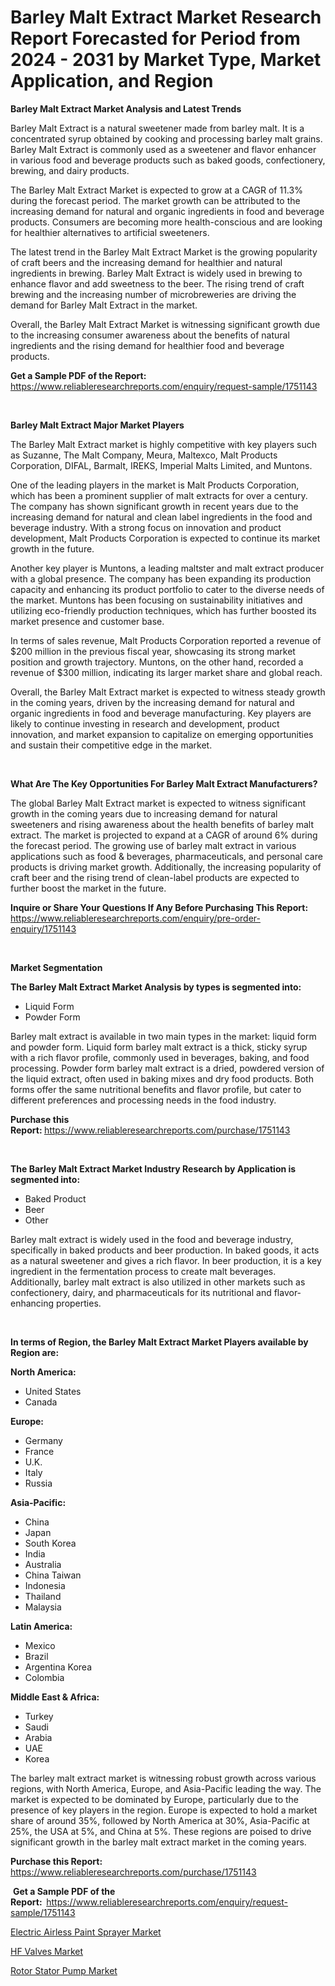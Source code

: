 <p><h1>Barley Malt Extract Market Research Report Forecasted for Period from 2024 -  2031 by Market Type, Market Application, and Region</h1></p><p><strong>Barley Malt Extract Market Analysis and Latest Trends</strong></p>
<p><p>Barley Malt Extract is a natural sweetener made from barley malt. It is a concentrated syrup obtained by cooking and processing barley malt grains. Barley Malt Extract is commonly used as a sweetener and flavor enhancer in various food and beverage products such as baked goods, confectionery, brewing, and dairy products.</p><p>The Barley Malt Extract Market is expected to grow at a CAGR of 11.3% during the forecast period. The market growth can be attributed to the increasing demand for natural and organic ingredients in food and beverage products. Consumers are becoming more health-conscious and are looking for healthier alternatives to artificial sweeteners.</p><p>The latest trend in the Barley Malt Extract Market is the growing popularity of craft beers and the increasing demand for healthier and natural ingredients in brewing. Barley Malt Extract is widely used in brewing to enhance flavor and add sweetness to the beer. The rising trend of craft brewing and the increasing number of microbreweries are driving the demand for Barley Malt Extract in the market.</p><p>Overall, the Barley Malt Extract Market is witnessing significant growth due to the increasing consumer awareness about the benefits of natural ingredients and the rising demand for healthier food and beverage products.</p></p>
<p><strong>Get a Sample PDF of the Report:&nbsp;</strong> <a href="https://www.reliableresearchreports.com/enquiry/request-sample/1751143">https://www.reliableresearchreports.com/enquiry/request-sample/1751143</a></p>
<p>&nbsp;</p>
<p><strong>Barley Malt Extract Major Market Players</strong></p>
<p><p>The Barley Malt Extract market is highly competitive with key players such as Suzanne, The Malt Company, Meura, Maltexco, Malt Products Corporation, DIFAL, Barmalt, IREKS, Imperial Malts Limited, and Muntons. </p><p>One of the leading players in the market is Malt Products Corporation, which has been a prominent supplier of malt extracts for over a century. The company has shown significant growth in recent years due to the increasing demand for natural and clean label ingredients in the food and beverage industry. With a strong focus on innovation and product development, Malt Products Corporation is expected to continue its market growth in the future.</p><p>Another key player is Muntons, a leading maltster and malt extract producer with a global presence. The company has been expanding its production capacity and enhancing its product portfolio to cater to the diverse needs of the market. Muntons has been focusing on sustainability initiatives and utilizing eco-friendly production techniques, which has further boosted its market presence and customer base.</p><p>In terms of sales revenue, Malt Products Corporation reported a revenue of $200 million in the previous fiscal year, showcasing its strong market position and growth trajectory. Muntons, on the other hand, recorded a revenue of $300 million, indicating its larger market share and global reach.</p><p>Overall, the Barley Malt Extract market is expected to witness steady growth in the coming years, driven by the increasing demand for natural and organic ingredients in food and beverage manufacturing. Key players are likely to continue investing in research and development, product innovation, and market expansion to capitalize on emerging opportunities and sustain their competitive edge in the market.</p></p>
<p>&nbsp;</p>
<p><strong>What Are The Key Opportunities For Barley Malt Extract Manufacturers?</strong></p>
<p><p>The global Barley Malt Extract market is expected to witness significant growth in the coming years due to increasing demand for natural sweeteners and rising awareness about the health benefits of barley malt extract. The market is projected to expand at a CAGR of around 6% during the forecast period. The growing use of barley malt extract in various applications such as food & beverages, pharmaceuticals, and personal care products is driving market growth. Additionally, the increasing popularity of craft beer and the rising trend of clean-label products are expected to further boost the market in the future.</p></p>
<p><strong>Inquire or Share Your Questions If Any Before Purchasing This Report:</strong> <a href="https://www.reliableresearchreports.com/enquiry/pre-order-enquiry/1751143">https://www.reliableresearchreports.com/enquiry/pre-order-enquiry/1751143</a></p>
<p>&nbsp;</p>
<p><strong>Market Segmentation</strong></p>
<p><strong>The Barley Malt Extract Market Analysis by types is segmented into:</strong></p>
<p><ul><li>Liquid Form</li><li>Powder Form</li></ul></p>
<p><p>Barley malt extract is available in two main types in the market: liquid form and powder form. Liquid form barley malt extract is a thick, sticky syrup with a rich flavor profile, commonly used in beverages, baking, and food processing. Powder form barley malt extract is a dried, powdered version of the liquid extract, often used in baking mixes and dry food products. Both forms offer the same nutritional benefits and flavor profile, but cater to different preferences and processing needs in the food industry.</p></p>
<p><strong>Purchase this Report:&nbsp;</strong><a href="https://www.reliableresearchreports.com/purchase/1751143">https://www.reliableresearchreports.com/purchase/1751143</a></p>
<p>&nbsp;</p>
<p><strong>The Barley Malt Extract Market Industry Research by Application is segmented into:</strong></p>
<p><ul><li>Baked Product</li><li>Beer</li><li>Other</li></ul></p>
<p><p>Barley malt extract is widely used in the food and beverage industry, specifically in baked products and beer production. In baked goods, it acts as a natural sweetener and gives a rich flavor. In beer production, it is a key ingredient in the fermentation process to create malt beverages. Additionally, barley malt extract is also utilized in other markets such as confectionery, dairy, and pharmaceuticals for its nutritional and flavor-enhancing properties.</p></p>
<p>&nbsp;</p>
<p><strong>In terms of Region, the Barley Malt Extract Market Players available by Region are:</strong></p>
<p>
    <p> <strong> North America: </strong>
        <ul>
            <li>United States</li>
            <li>Canada</li>
        </ul>
        </p> 
    <p> <strong> Europe: </strong>
        <ul>
            <li>Germany</li>
            <li>France</li>
            <li>U.K.</li>
            <li>Italy</li>
            <li>Russia</li>
        </ul>
        </p> 
    <p> <strong> Asia-Pacific: </strong>
        <ul>
            <li>China</li>
            <li>Japan</li>
            <li>South Korea</li>
            <li>India</li>
            <li>Australia</li>
            <li>China Taiwan</li>
            <li>Indonesia</li>
            <li>Thailand</li>
            <li>Malaysia</li>
        </ul>
        </p> 
    <p> <strong> Latin America: </strong>
        <ul>
            <li>Mexico</li>
            <li>Brazil</li>
            <li>Argentina Korea</li>
            <li>Colombia</li>
        </ul>
        </p> 
    <p> <strong> Middle East & Africa: </strong>
        <ul>
            <li>Turkey</li>
            <li>Saudi</li>
            <li>Arabia</li>
            <li>UAE</li>
            <li>Korea</li>
        </ul>
    </p>
    </p>
<p><p>The barley malt extract market is witnessing robust growth across various regions, with North America, Europe, and Asia-Pacific leading the way. The market is expected to be dominated by Europe, particularly due to the presence of key players in the region. Europe is expected to hold a market share of around 35%, followed by North America at 30%, Asia-Pacific at 25%, the USA at 5%, and China at 5%. These regions are poised to drive significant growth in the barley malt extract market in the coming years.</p></p>
<p><strong>Purchase this Report: </strong><a href="https://www.reliableresearchreports.com/purchase/1751143">https://www.reliableresearchreports.com/purchase/1751143</a></p>
<p>&nbsp;<strong>Get a Sample PDF of the Report:&nbsp;&nbsp;</strong><a href="https://www.reliableresearchreports.com/enquiry/request-sample/1751143">https://www.reliableresearchreports.com/enquiry/request-sample/1751143</a></p>
<p><strong></strong></p>
<p><p><a href="https://view.publitas.com/reportprime-1/electric-airless-paint-sprayer-market-size-2023-2030-global-industrial-analysis-key-geographical-regions-market-share-top-key-players-product-types-and-forecast-research-report/">Electric Airless Paint Sprayer Market</a></p><p><a href="https://view.publitas.com/reportprime-1/hf-valves-market-size-share-trends-analysis-report-by-application-regional-outlook-competitive-strategies-and-segment-forecasts-2023-2030/">HF Valves Market</a></p><p><a href="https://view.publitas.com/reportprime-1/rotor-stator-pump-market-size-2023-2030-global-industrial-analysis-key-geographical-regions-market-share-top-key-players-product-types-and-forecast-research-report/">Rotor Stator Pump Market</a></p></p>